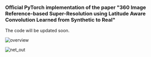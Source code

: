### Official PyTorch implementation of the paper "360 Image Reference-based Super-Resolution using Latitude Aware Convolution Learned from Synthetic to Real"

The code will be updated soon.

![overview](https://user-images.githubusercontent.com/42056469/141697666-ceaa74e5-bdc0-4c5f-af6e-bb768e0c1981.png)

![net_out](https://user-images.githubusercontent.com/42056469/141697764-9e02de99-d594-40c5-bc6c-401b59885533.png)

